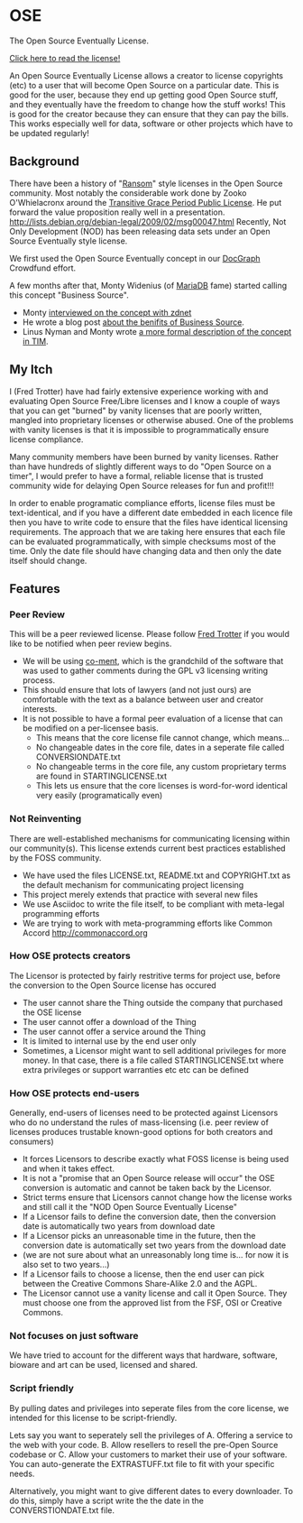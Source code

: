 OSE
=======

The Open Source Eventually License. 

<a href='https://github.com/ftrotter/OSE/blob/master/OSELicense.asciidoc'>Click here to read the license!</a>

An Open Source Eventually License allows a creator to license copyrights (etc) to a user that will become Open Source on a particular date. This is good for the user, because they end up getting good Open Source stuff, and they eventually have the freedom to change how the stuff works! This is good for the creator because they can ensure that they can pay the bills. This works especially well for data, software or other projects which have to be updated regularly!

Background
------

There have been a history of "<a href='http://freecode.com/articles/ransom-software-for-fun-and-profit'>Ransom</a>" style licenses in the Open Source community. Most notably the considerable work done by Zooko O'Whielacronx around the <a href='http://lists.debian.org/debian-legal/2009/02/msg00047.html'>Transitive Grace Period Public License</a>. He put forward the value proposition really well in a presentation. http://lists.debian.org/debian-legal/2009/02/msg00047.html   Recently, Not Only Development (NOD) has been releasing data sets under an Open Source Eventually style license.

We first used the Open Source Eventually concept in our <a href='http://docgraph.org'>DocGraph</a> Crowdfund effort.

A few months after that, Monty Widenius (of <a href='https://mariadb.org/'>MariaDB</a> fame) started calling this concept "Business Source". 

* Monty <a href='http://www.zdnet.com/open-source-its-true-cost-and-where-its-going-awry-by-monty-widenius-7000016024/'>interviewed on the concept with zdnet</a>
* He wrote a blog post <a href='http://monty-says.blogspot.com/2013/06/business-source-software-license-with.html'>about the benifits of Business Source</a>.
* Linus Nyman and Monty wrote <a href='http://timreview.ca/article/691'> a more formal description of the concept in TIM</a>. 
 
My Itch
------
I (Fred Trotter) have had fairly extensive experience working with and evaluating Open Source Free/Libre licenses and I know a couple of ways that you can get "burned" by vanity licenses that are poorly written, mangled into proprietary licenses or otherwise abused. One of the problems with vanity licenses is that it is impossible to programmatically ensure license compliance. 

Many community members have been burned by vanity licenses. Rather than have hundreds of slightly different ways to do "Open Source on a timer", I would prefer to have a formal, reliable license that is trusted community wide for delaying Open Source releases for fun and profit!!!

In order to enable programatic compliance efforts, license files must be text-identical, and if you have a different date embedded in each licence file then you have to write code to ensure that the files have identical licensing requirements. The approach that we are taking here ensures that each file can be evaluated programmatically, with simple checksums most of the time. Only the date file should have changing data and then only the date itself should change.

Features
------

### Peer Review

This will be a peer reviewed license. Please follow <a href='http://twitter.com/fredtrotter'>Fred Trotter</a> if you would like to be notified when peer review begins.

* We will be using <a href='http://www.co-ment.com/'>co-ment</a>, which is the grandchild of the software that was used to gather comments during the GPL v3 licensing writing process.
* This should ensure that lots of lawyers (and not just ours) are comfortable with the text as a balance between user and creator interests.
* It is not possible to have a formal peer evaluation of a license that can be modified on a per-licensee basis. 
   * This means that the core license file cannot change, which means...
   * No changeable dates in the core file, dates in a seperate file called CONVERSIONDATE.txt
   * No changeable terms in the core file, any custom proprietary terms are found in STARTINGLICENSE.txt
   * This lets us ensure that the core licenses is word-for-word identical very easily (programatically even)
   
### Not Reinventing

There are well-established mechanisms for communicating licensing within our community(s). This license extends current best practices established by the FOSS community.

   * We have used the files LICENSE.txt, README.txt and COPYRIGHT.txt as the default mechanism for communicating project licensing
   * This project merely extends that practice with several new files
   * We use Asciidoc to write the file itself, to be compliant with meta-legal programming efforts
   * We are trying to work with meta-programming efforts like Common Accord http://commonaccord.org

### How OSE protects creators

The Licensor is protected by fairly restritive terms for project use, before the conversion to the Open Source license has occured
   * The user cannot share the Thing outside the company that purchased the OSE license
   * The user cannot offer a download of the Thing
   * The user cannot offer a service around the Thing
   * It is limited to internal use by the end user only
   * Sometimes, a Licensor might want to sell additional privileges for more money. In that case, there is a file called STARTINGLICENSE.txt where extra privileges or support warranties etc etc can be defined

### How OSE protects end-users

Generally, end-users of licenses need to be protected against Licensors who do no understand the rules of mass-licensing (i.e. peer review of licenses produces trustable known-good options for both creators and consumers)
   * It forces Licensors to describe exactly what FOSS license is being used and when it takes effect.
   * It is not a "promise that an Open Source release will occur" the OSE conversion is automatic and cannot be taken back by the Licensor.
   * Strict terms ensure that Licensors cannot change how the license works and still call it the "NOD Open Source Eventually License"
   * If a Licensor fails to define the conversion date, then the conversion date is automatically two years from download date
   * If a Licensor picks an unreasonable time in the future, then the conversion date is automatically set two years from the download date
   * (we are not sure about what an unreasonably long time is... for now it is also set to two years...)
   * If a Licensor fails to choose a license, then the end user can pick between the Creative Commons Share-Alike 2.0 and the AGPL.
   * The Licensor cannot use a vanity license and call it Open Source. They must choose one from the approved list from the FSF, OSI or Creative Commons.
   
### Not focuses on just software
We have tried to account for the different ways that hardware, software, bioware and art can be used, licensed and shared. 


### Script friendly

By pulling dates and privileges into seperate files from the core license, we intended for this license to be script-friendly. 
    
Lets say you want to seperately sell the privileges of A. Offering a service to the web with your code. B. Allow resellers to resell the pre-Open Source codebase or C. Allow your customers to market their use of your software. You can auto-generate the EXTRASTUFF.txt file to fit with your specific needs. 
    
Alternatively, you might want to give different dates to every downloader. To do this, simply have a script write the the date in the CONVERSTIONDATE.txt file. 

